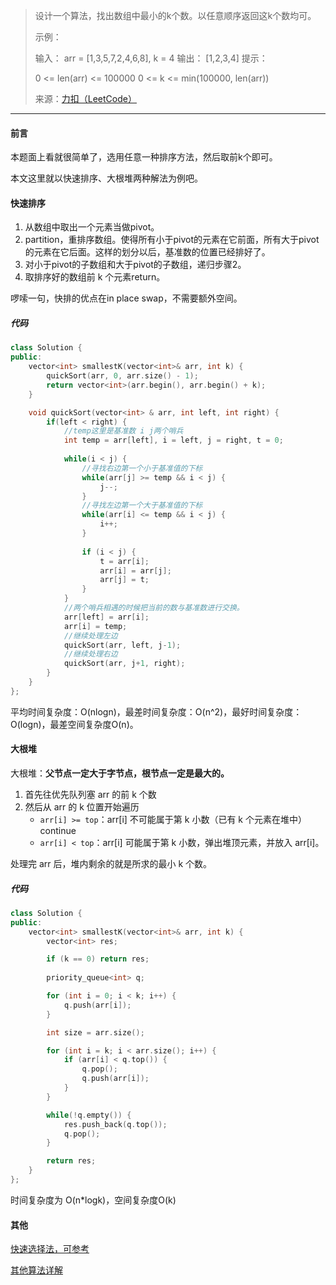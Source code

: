 >设计一个算法，找出数组中最小的k个数。以任意顺序返回这k个数均可。
>
>示例：
>
>输入： arr = [1,3,5,7,2,4,6,8], k = 4
>输出： [1,2,3,4]
>提示：
>
>0 <= len(arr) <= 100000
>0 <= k <= min(100000, len(arr))
>
>来源：[力扣（LeetCode）](https://leetcode-cn.com/problems/smallest-k-lcci)

****

#### 前言

本题面上看就很简单了，选用任意一种排序方法，然后取前k个即可。

本文这里就以快速排序、大根堆两种解法为例吧。

#### 快速排序

1. 从数组中取出一个元素当做pivot。
2. partition，重排序数组。使得所有小于pivot的元素在它前面，所有大于pivot的元素在它后面。这样的划分以后，基准数的位置已经排好了。
3. 对小于pivot的子数组和大于pivot的子数组，递归步骤2。
4. 取排序好的数组前 k 个元素return。

啰嗦一句，快排的优点在in place swap，不需要额外空间。

##### 代码

```c++
class Solution {
public:
    vector<int> smallestK(vector<int>& arr, int k) {
        quickSort(arr, 0, arr.size() - 1);
        return vector<int>(arr.begin(), arr.begin() + k);
    }

    void quickSort(vector<int> & arr, int left, int right) {
        if(left < right) {
            //temp这里是基准数 i j两个哨兵
            int temp = arr[left], i = left, j = right, t = 0;
            
            while(i < j) {
                //寻找右边第一个小于基准值的下标
                while(arr[j] >= temp && i < j) {
                    j--;
                }
                //寻找左边第一个大于基准值的下标
                while(arr[i] <= temp && i < j) {
                    i++;
                }
                
                if (i < j) {
                    t = arr[i];
                    arr[i] = arr[j];
                    arr[j] = t;
                }
            }
            //两个哨兵相遇的时候把当前的数与基准数进行交换。
            arr[left] = arr[i];
            arr[i] = temp;
            //继续处理左边
            quickSort(arr, left, j-1);
            //继续处理右边
            quickSort(arr, j+1, right);
        }
    }
};
```

平均时间复杂度：O(nlogn)，最差时间复杂度：O(n^2)，最好时间复杂度：O(logn)，最差空间复杂度O(n)。

#### 大根堆

大根堆：**父节点一定大于字节点，根节点一定是最大的。**

1. 首先往优先队列塞 arr 的前 k 个数
2. 然后从 arr 的 k 位置开始遍历
   - `arr[i] >= top`：arr[i] 不可能属于第 k 小数（已有 k 个元素在堆中） continue
   - `arr[i] < top`：arr[i] 可能属于第 k 小数，弹出堆顶元素，并放入 arr[i]。

处理完 arr 后，堆内剩余的就是所求的最小 k 个数。

##### 代码

```c++
class Solution {
public:
    vector<int> smallestK(vector<int>& arr, int k) {
        vector<int> res;

        if (k == 0) return res;
        
        priority_queue<int> q;

        for (int i = 0; i < k; i++) {
            q.push(arr[i]);
        }

        int size = arr.size();

        for (int i = k; i < arr.size(); i++) {
            if (arr[i] < q.top()) {
                q.pop();
                q.push(arr[i]);
            }
        }

        while(!q.empty()) {
            res.push_back(q.top());
            q.pop();
        }

        return res;
    }
};
```

时间复杂度为 O(n*logk)，空间复杂度O(k)

#### 其他

[快速选择法，可参考](https://zhuanlan.zhihu.com/p/64627590#:~:text=%E6%A6%82%E8%BF%B0,%E6%98%AF%E7%94%B1Tony%20Hoare%20%E5%8F%91%E6%98%8E%E3%80%82)

[其他算法详解](https://github.com/cocoonbud/Algorithm)